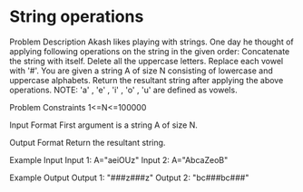 # String operations

Problem Description
Akash likes playing with strings. One day he thought of applying following operations on the string in the given order:
Concatenate the string with itself.
Delete all the uppercase letters.
Replace each vowel with '#'.
You are given a string A of size N consisting of lowercase and uppercase alphabets. Return the resultant string after applying the above operations.
NOTE: 'a' , 'e' , 'i' , 'o' , 'u' are defined as vowels.


Problem Constraints
1<=N<=100000


Input Format
First argument is a string A of size N.


Output Format
Return the resultant string.


Example Input
Input 1:
A="aeiOUz"
Input 2:
A="AbcaZeoB"


Example Output
Output 1:
"###z###z"
Output 2:
"bc###bc###"